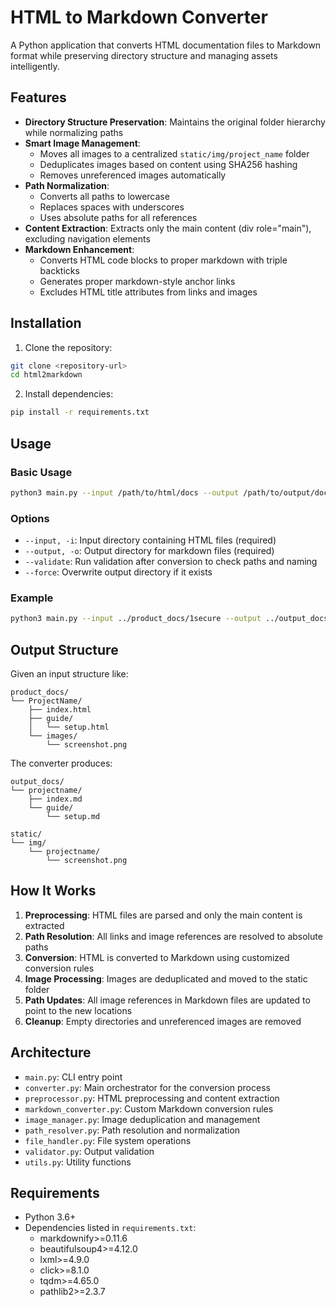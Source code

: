 # HTML to Markdown Converter

A Python application that converts HTML documentation files to Markdown format while preserving directory structure and managing assets intelligently.

## Features

- **Directory Structure Preservation**: Maintains the original folder hierarchy while normalizing paths
- **Smart Image Management**: 
  - Moves all images to a centralized `static/img/project_name` folder
  - Deduplicates images based on content using SHA256 hashing
  - Removes unreferenced images automatically
- **Path Normalization**:
  - Converts all paths to lowercase
  - Replaces spaces with underscores
  - Uses absolute paths for all references
- **Content Extraction**: Extracts only the main content (div role="main"), excluding navigation elements
- **Markdown Enhancement**:
  - Converts HTML code blocks to proper markdown with triple backticks
  - Generates proper markdown-style anchor links
  - Excludes HTML title attributes from links and images

## Installation

1. Clone the repository:
```bash
git clone <repository-url>
cd html2markdown
```

2. Install dependencies:
```bash
pip install -r requirements.txt
```

## Usage

### Basic Usage

```bash
python3 main.py --input /path/to/html/docs --output /path/to/output/docs
```

### Options

- `--input, -i`: Input directory containing HTML files (required)
- `--output, -o`: Output directory for markdown files (required)
- `--validate`: Run validation after conversion to check paths and naming
- `--force`: Overwrite output directory if it exists

### Example

```bash
python3 main.py --input ../product_docs/1secure --output ../output_docs/1secure --force --validate
```

## Output Structure

Given an input structure like:
```
product_docs/
└── ProjectName/
    ├── index.html
    ├── guide/
    │   └── setup.html
    └── images/
        └── screenshot.png
```

The converter produces:
```
output_docs/
└── projectname/
    ├── index.md
    └── guide/
        └── setup.md

static/
└── img/
    └── projectname/
        └── screenshot.png
```

## How It Works

1. **Preprocessing**: HTML files are parsed and only the main content is extracted
2. **Path Resolution**: All links and image references are resolved to absolute paths
3. **Conversion**: HTML is converted to Markdown using customized conversion rules
4. **Image Processing**: Images are deduplicated and moved to the static folder
5. **Path Updates**: All image references in Markdown files are updated to point to the new locations
6. **Cleanup**: Empty directories and unreferenced images are removed

## Architecture

- `main.py`: CLI entry point
- `converter.py`: Main orchestrator for the conversion process
- `preprocessor.py`: HTML preprocessing and content extraction
- `markdown_converter.py`: Custom Markdown conversion rules
- `image_manager.py`: Image deduplication and management
- `path_resolver.py`: Path resolution and normalization
- `file_handler.py`: File system operations
- `validator.py`: Output validation
- `utils.py`: Utility functions

## Requirements

- Python 3.6+
- Dependencies listed in `requirements.txt`:
  - markdownify>=0.11.6
  - beautifulsoup4>=4.12.0
  - lxml>=4.9.0
  - click>=8.1.0
  - tqdm>=4.65.0
  - pathlib2>=2.3.7